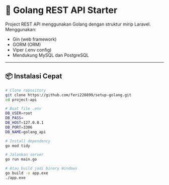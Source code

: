 # 🚀 Golang REST API Starter

Project REST API menggunakan Golang dengan struktur mirip Laravel. Menggunakan:

- Gin (web framework)
- GORM (ORM)
- Viper (.env config)
- Mendukung MySQL dan PostgreSQL

---

## 📦 Instalasi Cepat

```bash
# Clone repository
git clone https://github.com/feri220899/setup-golang.git
cd project-api

# Buat file .env
DB_USER=root
DB_PASS=
DB_HOST=127.0.0.1
DB_PORT=3306
DB_NAME=golang_api

# Install dependency
go mod tidy

# Jalankan server
go run main.go

# Atau build jadi binary Windows
go build -o app.exe
./app.exe
